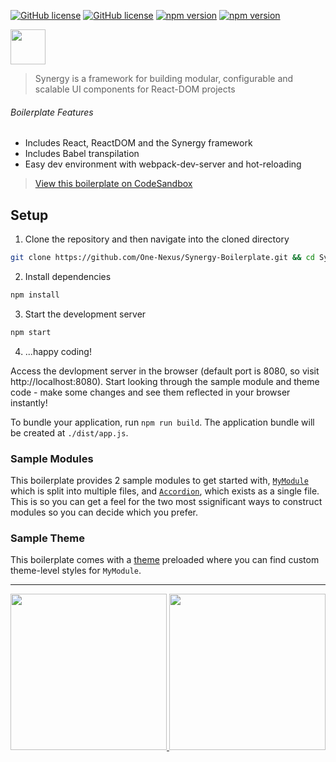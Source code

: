 [![GitHub license](https://img.shields.io/badge/license-MIT-blue.svg)](https://github.com/One-Nexus/Synergy/blob/master/LICENSE)
[![GitHub license](https://api.travis-ci.com/One-Nexus/Synergy.svg)](https://travis-ci.com/One-Nexus/Synergy)
[![npm version](https://badge.fury.io/js/%40onenexus%2Fsynergy.svg)](https://www.npmjs.com/package/@onenexus/synergy)
[![npm version](https://img.shields.io/npm/dm/@onenexus/synergy.svg)](https://www.npmjs.com/package/@onenexus/synergy)

<a href="https://github.com/One-Nexus/Synergy">
    <img height="56px" src="http://www.onenexus.io/synergy/github-logo.png" />
</a>

> Synergy is a framework for building modular, configurable and scalable UI components for React-DOM projects

###### Boilerplate Features

* Includes React, ReactDOM and the Synergy framework
* Includes Babel transpilation
* Easy dev environment with webpack-dev-server and hot-reloading

> [View this boilerplate on CodeSandbox](https://codesandbox.io/s/7899m)

## Setup

1. Clone the repository and then navigate into the cloned directory

```bash
git clone https://github.com/One-Nexus/Synergy-Boilerplate.git && cd Synergy-Boilerplate
```

2. Install dependencies

```bash
npm install
```

3. Start the development server

```bash
npm start
```

4. ...happy coding!

Access the devlopment server in the browser (default port is 8080, so visit http://localhost:8080). Start looking through the sample module and theme code - make some changes and see them reflected in your browser instantly!

To bundle your application, run `npm run build`. The application bundle will be created at `./dist/app.js`.

### Sample Modules

This boilerplate provides 2 sample modules to get started with, [`MyModule`](https://github.com/One-Nexus/Synergy-Boilerplate/tree/master/src/modules/MyModule) which is split into multiple files, and [`Accordion`](https://github.com/One-Nexus/Synergy-Boilerplate/blob/master/src/modules/Accordion.jsx), which exists as a single file. This is so you can get a feel for the two most ssignificant ways to construct modules so you can decide which you prefer.

### Sample Theme

This boilerplate comes with a [theme](https://github.com/One-Nexus/Synergy-Boilerplate/blob/master/src/themes/myTheme.js) preloaded where you can find custom theme-level styles for `MyModule`. 

---

<a href="https://twitter.com/ESR360">
    <img src="http://edmundreed.com/assets/images/twitter.gif?v=1" width="250px" />
</a>
<a href="https://github.com/ESR360">
    <img src="http://edmundreed.com/assets/images/github.gif?v=1" width="250px" />
</a>